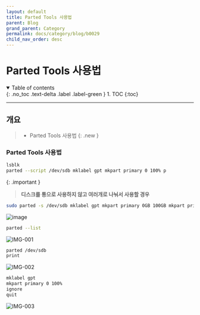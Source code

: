 ```yaml
---
layout: default
title: Parted Tools 사용법
parent: Blog
grand_parent: Category
permalink: docs/category/blog/b0029
child_nav_order: desc
---
```


# Parted Tools 사용법

<details open markdown="block">
  <summary>
    Table of contents
  </summary>
  {: .no_toc .text-delta .label .label-green }
1. TOC
{:toc}
</details>

---

## 개요

> - Parted Tools 사용법
{: .new }


### Parted Tools 사용법

```bash
lsblk
parted --script /dev/sdb mklabel gpt mkpart primary 0 100% p
```

{: .important }
> **디스크를 통으로 사용하지 않고 여러개로 나눠서 사용할 경우**
```bash
sudo parted -s /dev/sdb mklabel gpt mkpart primary 0GB 100GB mkpart primary 100GB 300GB mkpart primary 300GB 100% print
```

![image](https://user-images.githubusercontent.com/36792594/192085816-5958c6fa-7fbf-4e6c-97e0-9e0dce490484.png)

```bash
parted --list
```

![IMG-001](https://user-images.githubusercontent.com/36792594/183372804-3960c46f-b885-4981-89d1-84e7355e1940.png)

```bash
parted /dev/sdb
print
```

![IMG-002](https://user-images.githubusercontent.com/36792594/183372813-409e6e35-3575-4631-9cac-7c6455d6f3d9.png)

```bash
mklabel gpt
mkpart primary 0 100%
ignore
quit
```

![IMG-003](https://user-images.githubusercontent.com/36792594/183372815-541d5c7c-62d9-4b0f-b775-85ccff8dae17.png)

